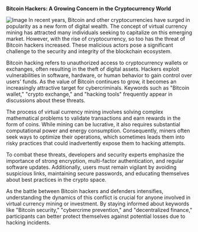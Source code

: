 **Bitcoin Hackers: A Growing Concern in the Cryptocurrency World**


![Image](https://github.com/user-attachments/assets/b8266eee-691e-4ee1-99ef-bfa10d234fd4)
In recent years, Bitcoin and other cryptocurrencies have surged in popularity as a new form of digital wealth. The concept of virtual currency mining has attracted many individuals seeking to capitalize on this emerging market. However, with the rise of cryptocurrency, so too has the threat of Bitcoin hackers increased. These malicious actors pose a significant challenge to the security and integrity of the blockchain ecosystem.

Bitcoin hacking refers to unauthorized access to cryptocurrency wallets or exchanges, often resulting in the theft of digital assets. Hackers exploit vulnerabilities in software, hardware, or human behavior to gain control over users' funds. As the value of Bitcoin continues to grow, it becomes an increasingly attractive target for cybercriminals. Keywords such as "Bitcoin wallet," "crypto exchange," and "hacking tools" frequently appear in discussions about these threats.

The process of virtual currency mining involves solving complex mathematical problems to validate transactions and earn rewards in the form of coins. While mining can be lucrative, it also requires substantial computational power and energy consumption. Consequently, miners often seek ways to optimize their operations, which sometimes leads them into risky practices that could inadvertently expose them to hacking attempts.

To combat these threats, developers and security experts emphasize the importance of strong encryption, multi-factor authentication, and regular software updates. Additionally, users must remain vigilant by avoiding suspicious links, maintaining secure passwords, and educating themselves about best practices in the crypto space.

As the battle between Bitcoin hackers and defenders intensifies, understanding the dynamics of this conflict is crucial for anyone involved in virtual currency mining or investment. By staying informed about keywords like "Bitcoin security," "cybercrime prevention," and "decentralized finance," participants can better protect themselves against potential losses due to hacking incidents.